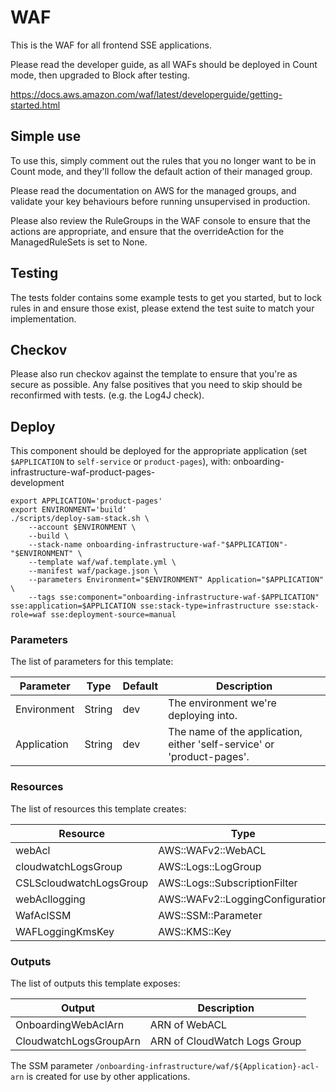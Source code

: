 # WAF

This is the WAF for all frontend SSE applications.

Please read the developer guide, as all WAFs should be deployed in Count mode, then upgraded to Block after testing.

https://docs.aws.amazon.com/waf/latest/developerguide/getting-started.html

## Simple use

To use this, simply comment out the rules that you no longer want to be in Count mode, and they'll follow the default action of their managed group.

Please read the documentation on AWS for the managed groups, and validate your key behaviours before running unsupervised in production.

Please also review the RuleGroups in the WAF console to ensure that the actions are appropriate, and ensure that the overrideAction for the ManagedRuleSets is set to None.

## Testing

The tests folder contains some example tests to get you started, but to lock rules in and ensure those exist, please extend the test suite to match your implementation.

## Checkov

Please also run checkov against the template to ensure that you're as secure as possible.  Any false positives that you need to skip should be reconfirmed with tests. (e.g. the Log4J check).

## Deploy

This component should be deployed for the appropriate application (set `$APPLICATION` to `self-service` or `product-pages`), with:
onboarding-infrastructure-waf-product-pages-    
development
```
export APPLICATION='product-pages'
export ENVIRONMENT='build'
./scripts/deploy-sam-stack.sh \
    --account $ENVIRONMENT \
    --build \
    --stack-name onboarding-infrastructure-waf-"$APPLICATION"-"$ENVIRONMENT" \
    --template waf/waf.template.yml \
    --manifest waf/package.json \
    --parameters Environment="$ENVIRONMENT" Application="$APPLICATION" \
    --tags sse:component="onboarding-infrastructure-waf-$APPLICATION" sse:application=$APPLICATION sse:stack-type=infrastructure sse:stack-role=waf sse:deployment-source=manual
```

### Parameters
The list of parameters for this template:

| Parameter   | Type   | Default   | Description                                                           |
|-------------|--------|-----------|-----------------------------------------------------------------------|
| Environment | String | dev | The environment we're deploying into.                                 |
| Application | String | dev | The name of the application, either 'self-service' or 'product-pages'. |


### Resources
The list of resources this template creates:

| Resource         | Type   |
|------------------|--------|
| webAcl | AWS::WAFv2::WebACL |
| cloudwatchLogsGroup | AWS::Logs::LogGroup |
| CSLScloudwatchLogsGroup | AWS::Logs::SubscriptionFilter |
| webAcllogging | AWS::WAFv2::LoggingConfiguration |
| WafAclSSM | AWS::SSM::Parameter |
| WAFLoggingKmsKey | AWS::KMS::Key |


### Outputs
The list of outputs this template exposes:

| Output           | Description   |
|------------------|---------------|
| OnboardingWebAclArn | ARN of WebACL |
| CloudwatchLogsGroupArn | ARN of CloudWatch Logs Group |

The SSM parameter `/onboarding-infrastructure/waf/${Application}-acl-arn` is created for use by other applications.
